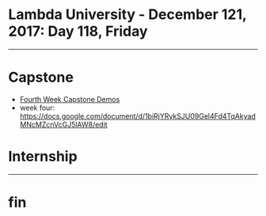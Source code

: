 # Lambda University - December 121, 2017: Day 118, Friday
***
# Capstone
- [Fourth Week Capstone Demos]()
- week four: https://docs.google.com/document/d/1biRjYRykSJU09Gel4Fd4TqAkyadMNcMZcnVcGJ5lAW8/edit
# Internship
***
# fin
